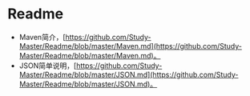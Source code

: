 Readme
======

* Maven简介，[https://github.com/Study-Master/Readme/blob/master/Maven.md](https://github.com/Study-Master/Readme/blob/master/Maven.md)。
* JSON简单说明，[https://github.com/Study-Master/Readme/blob/master/JSON.md](https://github.com/Study-Master/Readme/blob/master/JSON.md)。